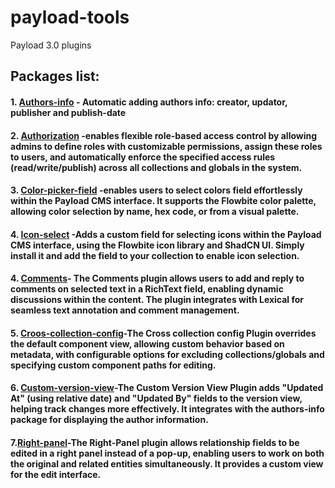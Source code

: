 # payload-tools

Payload 3.0 plugins

## Packages list:

#### 1. [Authors-info](packages/authors-info/) - Automatic adding authors info: creator, updator, publisher and publish-date

#### 2. [Authorization](packages/authorization/) -enables flexible role-based access control by allowing admins to define roles with customizable permissions, assign these roles to users, and automatically enforce the specified access rules (read/write/publish) across all collections and globals in the system.

#### 3. [Color-picker-field](packages/color-picker/) -enables users to select colors  field effortlessly within the Payload CMS interface. It supports the Flowbite color palette, allowing color selection by name, hex code, or from a visual palette.

#### 4. [Icon-select](packages/icon-select/) -Adds a custom field for selecting icons within the Payload CMS interface, using the Flowbite icon library and ShadCN UI. Simply install it and add the field to your collection to enable icon selection.


#### 4. [Comments](packages/comments/)- The Comments plugin allows users to add and reply to comments on selected text in a RichText field, enabling dynamic discussions within the content. The plugin integrates with Lexical for seamless text annotation and comment management.

#### 5. [Croos-collection-config](packages/CrossCollection/)-The Cross collection config Plugin overrides the default component view, allowing custom behavior based on metadata, with configurable options for excluding collections/globals and specifying custom component paths for editing.

#### 6. [Custom-version-view](packages/CustomVersionView/)-The Custom Version View Plugin adds "Updated At" (using relative date) and "Updated By" fields to the version view, helping track changes more effectively. It integrates with the authors-info package for displaying the author information.

#### 7.[Right-panel](packages/RightPanel/)-The Right-Panel plugin allows relationship fields to be edited in a right panel instead of a pop-up, enabling users to work on both the original and related entities simultaneously. It provides a custom view for the edit interface.